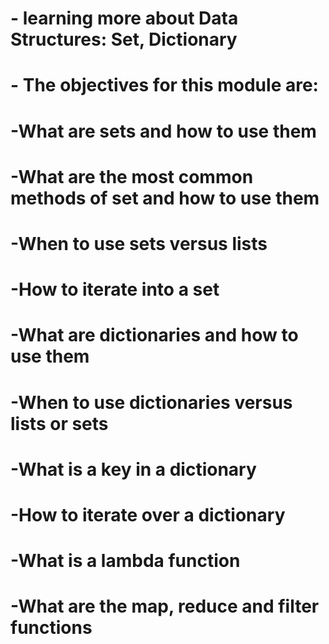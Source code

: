 # - learning more about Data Structures: Set, Dictionary
# - The objectives for this module are:
#		-What are sets and how to use them
#		-What are the most common methods of set and how to use them
#		-When to use sets versus lists
#		-How to iterate into a set
#		-What are dictionaries and how to use them
#		-When to use dictionaries versus lists or sets
#		-What is a key in a dictionary
#		-How to iterate over a dictionary
#		-What is a lambda function
#		-What are the map, reduce and filter functions
